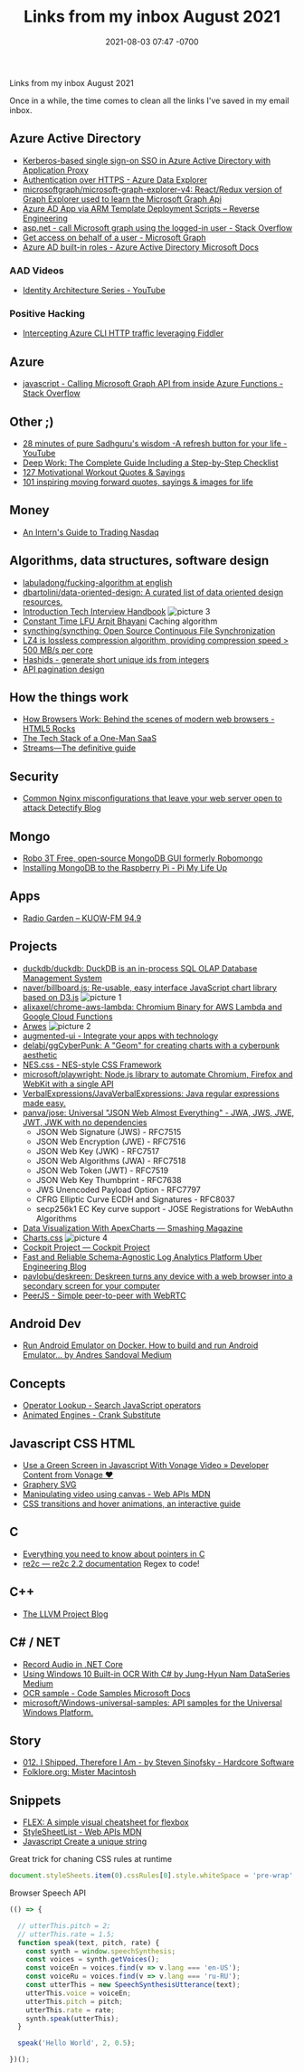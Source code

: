 ﻿---
layout: post
title:  "Links from my inbox August 2021"
date:   2021-08-03 07:47 -0700
categories: links
---

Links from my inbox August 2021

Once in a while, the time comes to clean all the links I've saved in my email inbox.

## Azure Active Directory
- [Kerberos-based single sign-on  SSO  in Azure Active Directory with Application Proxy ](https://docs.microsoft.com/en-us/azure/active-directory/app-proxy/application-proxy-configure-single-sign-on-with-kcd)
- [Authentication over HTTPS - Azure Data Explorer](https://docs.microsoft.com/en-us/azure/data-explorer/kusto/api/rest/authentication)
- [microsoftgraph/microsoft-graph-explorer-v4: React/Redux version of Graph Explorer used to learn the Microsoft Graph Api](https://github.com/microsoftgraph/microsoft-graph-explorer-v4)
- [Azure AD App via ARM Template Deployment Scripts – Reverse Engineering](https://moimhossain.com/2020/04/03/azure-ad-app-via-arm-template-deployment-scripts/)
- [asp.net - call Microsoft graph using the logged-in user - Stack Overflow](https://stackoverflow.com/questions/61171729/call-microsoft-graph-using-the-logged-in-user)
- [Get access on behalf of a user - Microsoft Graph](https://docs.microsoft.com/en-us/graph/auth-v2-user)
- [Azure AD built-in roles - Azure Active Directory Microsoft Docs](https://docs.microsoft.com/en-us/azure/active-directory/roles/permissions-reference#application-administrator)

### AAD Videos
- [Identity Architecture Series - YouTube](https://www.youtube.com/playlist?list=PL3ZTgFEc7LyvWBvMTRArx5k5hz-wcA4VF)

### Positive Hacking
- [Intercepting Azure CLI HTTP traffic leveraging Fiddler](https://blog.soft-cor.com/intercepting-azure-cli-http-traffic-leveraging-fiddler/)

## Azure
- [javascript - Calling Microsoft Graph API from inside Azure Functions - Stack Overflow](https://stackoverflow.com/questions/44010063/calling-microsoft-graph-api-from-inside-azure-functions)

## Other ;)
- [28 minutes of pure Sadhguru's wisdom -A refresh button for your life - YouTube](https://www.youtube.com/watch?v=5s1i3sazRmg)
- [Deep Work: The Complete Guide Including a Step-by-Step Checklist ](https://blog.doist.com/deep-work/)
- [127 Motivational Workout Quotes & Sayings](https://sloganshub.org/workout-quotes/)
- [101 inspiring moving forward quotes, sayings & images for life](https://www.therandomvibez.com/moving-forward-quotes/)

## Money
- [An Intern's Guide to Trading  Nasdaq](https://www.nasdaq.com/articles/an-interns-guide-to-trading-2021-07-01)

## Algorithms, data structures, software design

- [labuladong/fucking-algorithm at english](https://github.com/labuladong/fucking-algorithm/tree/english)
- [dbartolini/data-oriented-design: A curated list of data oriented design resources.](https://github.com/dbartolini/data-oriented-design)
- [Introduction   Tech Interview Handbook](https://techinterviewhandbook.org/introduction/)
![picture 3](../../images/8b27636a0bfe43ab9d9a455c8826e96664aa69a0e5e3ba021d44acd1fbf07adc.png)
- [Constant Time LFU   Arpit Bhayani](https://arpitbhayani.me/blogs/lfu) Caching algorithm
- [syncthing/syncthing: Open Source Continuous File Synchronization](https://github.com/syncthing/syncthing)
- [LZ4 is lossless compression algorithm, providing compression speed > 500 MB/s per core](https://lz4.github.io/lz4/)
- [Hashids - generate short unique ids from integers](https://hashids.org/)
- [API pagination design](https://solovyov.net/blog/2020/api-pagination-design/)

## How the things work
- [How Browsers Work: Behind the scenes of modern web browsers - HTML5 Rocks](https://www.html5rocks.com/en/tutorials/internals/howbrowserswork/)
- [The Tech Stack of a One-Man SaaS](https://panelbear.com/blog/tech-stack/)
- [Streams—The definitive guide](https://web.dev/streams/)

## Security

- [Common Nginx misconfigurations that leave your web server open to attack   Detectify Blog](https://blog.detectify.com/2020/11/10/common-nginx-misconfigurations/)


## Mongo

- [Robo 3T   Free, open-source MongoDB GUI  formerly Robomongo ](https://robomongo.org/)
- [Installing MongoDB to the Raspberry Pi - Pi My Life Up](https://pimylifeup.com/mongodb-raspberry-pi/)

## Apps
- [Radio Garden – KUOW-FM 94.9](http://radio.garden/listen/kuow/lrJcS5FN)


## Projects

- [duckdb/duckdb: DuckDB is an in-process SQL OLAP Database Management System](https://github.com/duckdb/duckdb)
- [naver/billboard.js: Re-usable, easy interface JavaScript chart library based on D3.js](https://github.com/naver/billboard.js)
![picture 1](../../images/1e27db92f9e991111045f7847969df4f99daeaf755fee626669916189159dc23.png)
- [alixaxel/chrome-aws-lambda: Chromium Binary for AWS Lambda and Google Cloud Functions](https://github.com/alixaxel/chrome-aws-lambda)
- [Arwes](https://arwes.dev/)
![picture 2](../../images/3a4edc6afa26387eb13c6c93e566130ef0440a646e0ef11a336cf5ad6d8c1767.png)
- [augmented-ui - Integrate your apps with technology](http://augmented-ui.com/)
- [delabj/ggCyberPunk: A "Geom" for creating charts with a cyberpunk aesthetic](https://github.com/delabj/ggCyberPunk)
- [NES.css - NES-style CSS Framework](https://nostalgic-css.github.io/NES.css/)
- [microsoft/playwright: Node.js library to automate Chromium, Firefox and WebKit with a single API](https://github.com/microsoft/playwright)
- [VerbalExpressions/JavaVerbalExpressions: Java regular expressions made easy.](https://github.com/VerbalExpressions/JavaVerbalExpressions)
- [panva/jose: Universal "JSON Web Almost Everything" - JWA, JWS, JWE, JWT, JWK with no dependencies](https://github.com/panva/jose)
  * JSON Web Signature (JWS) - RFC7515
  * JSON Web Encryption (JWE) - RFC7516
  * JSON Web Key (JWK) - RFC7517
  * JSON Web Algorithms (JWA) - RFC7518
  * JSON Web Token (JWT) - RFC7519
  * JSON Web Key Thumbprint - RFC7638
  * JWS Unencoded Payload Option - RFC7797
  * CFRG Elliptic Curve ECDH and Signatures - RFC8037
  * secp256k1 EC Key curve support - JOSE Registrations for WebAuthn Algorithms
- [Data Visualization With ApexCharts — Smashing Magazine](https://www.smashingmagazine.com/2020/11/data-visualization-apexcharts/)
- [Charts.css](https://chartscss.org/)
![picture 4](../../images/860790fe1c5656a6df9dbccea3f8516eee4a2f0b27f6d3e4f683290844a39521.png)
- [Cockpit Project — Cockpit Project](https://cockpit-project.org/)
- [Fast and Reliable Schema-Agnostic Log Analytics Platform   Uber Engineering Blog](https://eng.uber.com/logging/)
- [pavlobu/deskreen: Deskreen turns any device with a web browser into a secondary screen for your computer](https://github.com/pavlobu/deskreen)
- [PeerJS - Simple peer-to-peer with WebRTC](https://peerjs.com/)


## Android Dev
- [Run Android Emulator on Docker. How to build and run Android Emulator…   by Andres Sandoval   Medium](https://andresand.medium.com/android-emulator-on-docker-container-f20c49b129ef)



## Concepts
- [Operator Lookup - Search JavaScript operators](https://www.joshwcomeau.com/operator-lookup/)
- [Animated Engines - Crank Substitute](http://animatedengines.com/crankless.html)


## Javascript CSS HTML

- [Use a Green Screen in Javascript With Vonage Video » Developer Content from Vonage ♥](https://learn.vonage.com/blog/2020/06/24/use-a-green-screen-in-javascript-with-vonage-video/)
- [Graphery SVG](https://www.graphery.org/svg/)
- [Manipulating video using canvas - Web APIs   MDN](https://developer.mozilla.org/en-US/docs/Web/API/Canvas_API/Manipulating_video_using_canvas)
- [CSS transitions and hover animations, an interactive guide](https://www.joshwcomeau.com/animation/css-transitions/)


## C
- [Everything you need to know about pointers in C](https://boredzo.org/pointers/)
- [re2c — re2c 2.2 documentation](https://re2c.org/) Regex to code!

## C++
- [The LLVM Project Blog](https://blog.llvm.org/posts/2020-12-21-interactive-cpp-for-data-science/)

## C# / NET
- [Record Audio in .NET Core](https://www.xspdf.com/resolution/52444748.html)
- [Using Windows 10 Built-in OCR With C#   by Jung-Hyun Nam   DataSeries   Medium](https://medium.com/dataseries/using-windows-10-built-in-ocr-with-c-b5ca8665a14e)
- [OCR sample - Code Samples   Microsoft Docs](https://docs.microsoft.com/en-us/samples/microsoft/windows-universal-samples/ocr/)
- [microsoft/Windows-universal-samples: API samples for the Universal Windows Platform.](https://github.com/microsoft/Windows-universal-samples)

## Story
- [012. I Shipped, Therefore I Am - by Steven Sinofsky - Hardcore Software](https://hardcoresoftware.learningbyshipping.com/p/012-i-shipped-therefore-i-am)
- [Folklore.org: Mister Macintosh](https://www.folklore.org/StoryView.py?project=Macintosh&story=Mister_Macintosh.txt&sortOrder=Sort+by+Date)


## Snippets
- [FLEX: A simple visual cheatsheet for flexbox](https://flexbox.malven.co/)
- [StyleSheetList - Web APIs MDN](https://developer.mozilla.org/en-US/docs/Web/API/StyleSheetList)
- [Javascript Create a unique string](https://gist.github.com/SimonHoiberg/ad2710c8626c5a74cddd8f6385795cc0)

Great trick for chaning CSS rules at runtime

```js
document.styleSheets.item(0).cssRules[0].style.whiteSpace = 'pre-wrap'
```

Browser Speech API

```js
(() => {

  // utterThis.pitch = 2;
  // utterThis.rate = 1.5;
  function speak(text, pitch, rate) {
    const synth = window.speechSynthesis;
    const voices = synth.getVoices();
    const voiceEn = voices.find(v => v.lang === 'en-US');
    const voiceRu = voices.find(v => v.lang === 'ru-RU');
    const utterThis = new SpeechSynthesisUtterance(text);
    utterThis.voice = voiceEn;
    utterThis.pitch = pitch;
    utterThis.rate = rate;
    synth.speak(utterThis);
  }

  speak('Hello World', 2, 0.5);

})();
```
